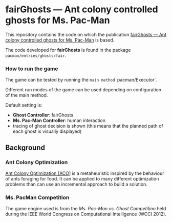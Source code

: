 # fairGhosts — Ant colony controlled ghosts for Ms. Pac-Man


This repository contains the code on which the publication [fairGhosts — Ant colony controlled ghosts for Ms. Pac-Man](https://ieeexplore.ieee.org/document/7744325)
is based. 

The code developed for **fairGhosts** is found in the package `pacman/entries/ghosts/fair`.

### How to run the game
The game can be tested by running the `main method `pacman/Executor`. 

Different run modes of the game can be used depending on configuration of the main method. 

Default setting is:
* **Ghost Controller**: fairGhosts
* **Ms. Pac-Man Controller**: human interaction
* tracing of ghost decision is shown (this means that the planned path of each ghost is visually displayed)
    

## Background
### Ant Colony Optimization
[Ant Colony Optimization [ACO]](https://www.researchgate.net/publication/308953674_Ant_Colony_Optimization) is a metaheuristic inspired by the behaviour of ants foraging for food. 
It can be applied to many different optimization problems than can use an incremental approach to build a solution.

### Ms. PacMan Competition
The game engine used is from the *Ms. Pac-Man vs. Ghost Competition* held during the IEEE World Congress on Computational Intelligence (WCCI 2012). 